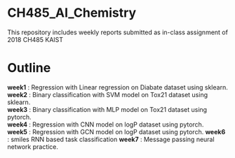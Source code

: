 # CH485_AI_Chemistry
This repository includes weekly reports submitted as in-class assignment of 2018 CH485 KAIST  

# Outline  
**week1** : Regression with Linear regression on Diabate dataset using sklearn.  
**week2** : Binary classification with SVM model on Tox21 dataset using sklearn.  
**week3** : Binary classification with MLP model on Tox21 dataset using pytorch.  
**week4** : Regression with CNN model on logP dataset using pytorch.  
**week5** : Regression with GCN model on logP dataset using pytorch.
**week6** : smiles RNN based task classification
**week7** : Message passing neural network practice.  


